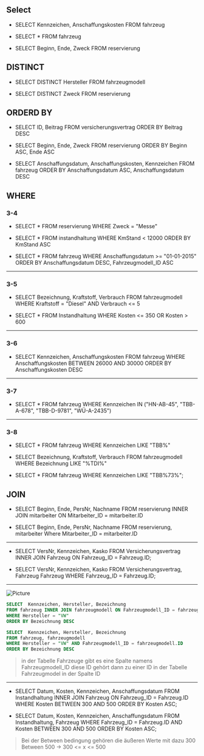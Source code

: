 ## **Select**
- SELECT Kennzeichen, Anschaffungskosten FROM fahrzeug

- SELECT * FROM fahrzeug

- SELECT Beginn, Ende, Zweck FROM reservierung


## **DISTINCT**
- SELECT DISTINCT Hersteller FROM fahrzeugmodell

- SELECT DISTINCT Zweck FROM reservierung

## **ORDERD BY**
- SELECT ID, Beitrag FROM versicherungsvertrag
ORDER BY Beitrag DESC

- SELECT Beginn, Ende, Zweck FROM reservierung
ORDER BY Beginn ASC, Ende ASC

- SELECT Anschaffungsdatum, Anschaffungskosten, Kennzeichen FROM fahrzeug
ORDER BY Anschaffungsdatum ASC, Anschaffungsdatum DESC

## **WHERE**
### 3-4
- SELECT * FROM reservierung
WHERE Zweck = "Messe"

- SELECT * FROM instandhaltung
WHERE KmStand < 12000 ORDER BY KmStand ASC

- SELECT * FROM fahrzeug
WHERE Anschaffungsdatum >= "01-01-2015"
ORDER BY Anschaffungsdatum DESC, Fahrzeugmodell_ID ASC

---

### **3-5** 
- SELECT Bezeichnung, Kraftstoff, Verbrauch FROM fahrzeugmodell
WHERE Kraftstoff = "Diesel" AND Verbrauch <= 5

- SELECT * FROM Instandhaltung
WHERE Kosten <= 350 OR Kosten > 600

---

### **3-6**

- SELECT Kennzeichen, Anschaffungskosten FROM fahrzeug
 WHERE Anschaffungskosten BETWEEN 26000 AND 30000
 ORDER BY Anschaffungskosten DESC

---

### **3-7**
- SELECT * FROM fahrzeug
WHERE Kennzeichen IN ("HN-AB-45", "TBB-A-678", "TBB-D-9781", "WÜ-A-2435")

---

### **3-8**
- SELECT * FROM fahrzeug
WHERE Kennzeichen LIKE "TBB%"

- SELECT Bezeichnung, Kraftstoff, Verbrauch FROM fahrzeugmodell
WHERE Bezeichnung LIKE "%TDI%"

- SELECT * FROM fahrzeug
WHERE Kennzeichen LIKE "TBB%73%";

## **JOIN**
- SELECT Beginn, Ende, PersNr, Nachname FROM reservierung
INNER JOIN mitarbeiter ON Mitarbeiter_ID = mitarbeiter.ID

- SELECT Beginn, Ende, PersNr, Nachname FROM reservierung, mitarbeiter
Where Mitarbeiter_ID = mitarbeiter.ID

---

- SELECT VersNr, Kennzeichen, Kasko
FROM Versicherungsvertrag INNER JOIN Fahrzeug ON Fahrzeug_ID = Fahrzeug.ID;

- SELECT VersNr, Kennzeichen, Kasko
FROM Versicherungsvertrag, Fahrzeug Fahrzeug
WHERE Fahrzeug_ID = Fahrzeug.ID;
---
![Picture](https://media.discordapp.net/attachments/1139161006761857024/1139299615842254919/image.png?width=1442&height=99)
```SQL
SELECT  Kennzeichen, Hersteller, Bezeichnung 
FROM fahrzeug INNER JOIN fahrzeugmodell ON Fahrzeugmodell_ID = fahrzeugmodell.ID 
WHERE Hersteller = "VW"
ORDER BY Bezeichnung DESC
```

```SQL
SELECT  Kennzeichen, Hersteller, Bezeichnung 
FROM fahrzeug, fahrzeugmodell
WHERE Hersteller = "VW" AND Fahrzeugmodell_ID = fahrzeugmodell.ID
ORDER BY Bezeichnung DESC
```
> in der Tabelle Fahrzeuge gibt es eine Spalte namens Fahrzeugmodell_ID diese ID gehört dann zu einer ID in der Tabelle Fahrzeugmodel in der Spalte ID
---
- SELECT Datum, Kosten, Kennzeichen, Anschaffungsdatum
FROM Instandhaltung INNER JOIN Fahrzeug ON Fahrzeug_ID = Fahrzeug.ID
WHERE Kosten BETWEEN 300 AND 500
ORDER BY Kosten ASC;

- SELECT Datum, Kosten, Kennzeichen, Anschaffungsdatum
FROM Instandhaltung, Fahrzeug 
WHERE Fahrzeug_ID = Fahrzeug.ID AND Kosten BETWEEN 300 AND 500
ORDER BY Kosten ASC;

> Bei der Between bedingung gehören die äußeren Werte mit dazu 
300 Between 500 -> 300 <= x <= 500